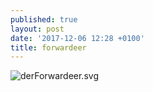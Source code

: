 ```yaml
---
published: true
layout: post
date: '2017-12-06 12:28 +0100'
title: forwardeer
---
```

![derForwardeer.svg]({{site.baseurl}}/media/derForwardeer.svg)

